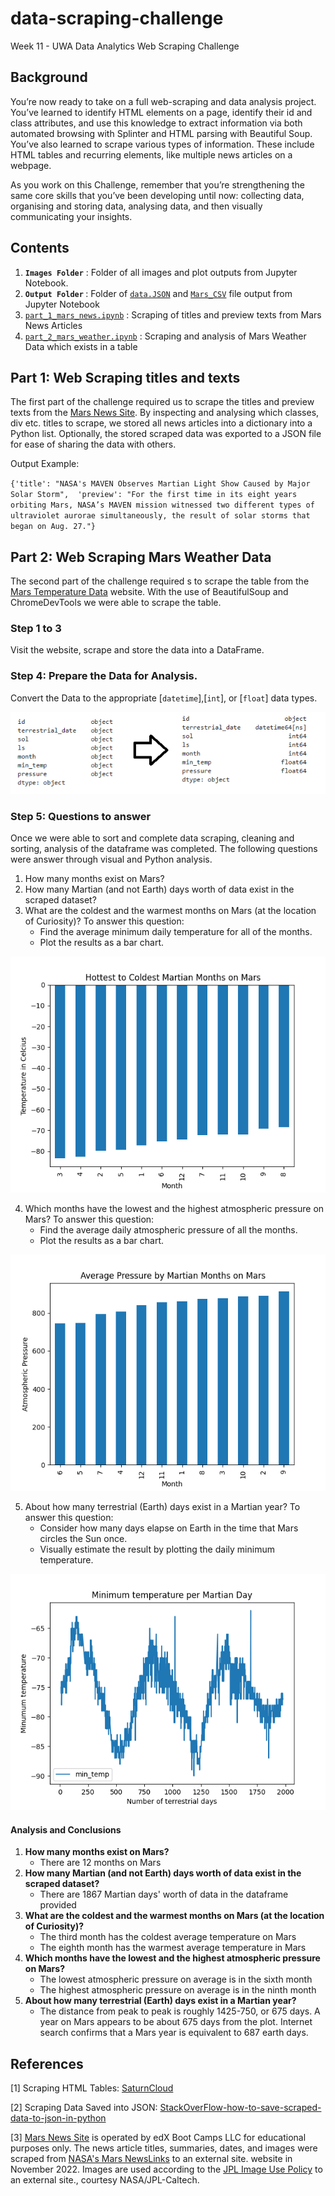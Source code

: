 # data-scraping-challenge
Week 11 - UWA Data Analytics Web Scraping Challenge 

## Background 
You’re now ready to take on a full web-scraping and data analysis project. You’ve learned to identify HTML elements on a page, identify their id and class attributes, and use this knowledge to extract information via both automated browsing with Splinter and HTML parsing with Beautiful Soup. You’ve also learned to scrape various types of information. These include HTML tables and recurring elements, like multiple news articles on a webpage.

As you work on this Challenge, remember that you’re strengthening the same core skills that you’ve been developing until now: collecting data, organising and storing data, analysing data, and then visually communicating your insights.

## Contents 
1. <b> `Images Folder`</b> : Folder of all images and plot outputs from Jupyter Notebook.
2. <b> `Output Folder` </b> : Folder of [`data.JSON`](https://github.com/jflengkong/data-scraping-challenge/blob/main/Outputs/data.json) and [`Mars_CSV`](https://github.com/jflengkong/data-scraping-challenge/blob/main/Outputs/Mars_Dataframe) file output from Jupyter Notebook
3. [`part_1_mars_news.ipynb`](https://github.com/jflengkong/data-scraping-challenge/blob/main/part_1_mars_news.ipynb) : Scraping of titles and preview texts from Mars News Articles
4. [`part_2_mars_weather.ipynb`](https://github.com/jflengkong/data-scraping-challenge/blob/main/part_2_mars_weather.ipynb) : Scraping and analysis of Mars Weather Data which exists in a table

## Part 1: Web Scraping titles and texts 
The first part of the challenge required us to scrape the titles and preview texts from the [Mars News Site](https://static.bc-edx.com/data/web/mars_news/index.html). By inspecting and analysing which classes, div etc. 
titles to scrape, we stored all news articles into a dictionary into a Python list. 
Optionally, the stored scraped data was exported to a JSON file for ease of sharing the data with others. 

Output Example:

`{'title': "NASA's MAVEN Observes Martian Light Show Caused by Major Solar Storm", 
 'preview': "For the first time in its eight years orbiting Mars, NASA’s MAVEN mission witnessed two different types of ultraviolet aurorae simultaneously, the result of solar storms that began on Aug. 27."}`

 ## Part 2: Web Scraping Mars Weather Data 
 The second part of the challenge required s to scrape the table from the [Mars Temperature Data](https://static.bc-edx.com/data/web/mars_facts/temperature.html) website. 
 With the use of BeautifulSoup and ChromeDevTools we were able to scrape the table. 
 ### Step 1 to 3 
 Visit the website, scrape and store the data into a DataFrame. 

 ### Step 4: Prepare the Data for Analysis. 
 Convert the Data to the appropriate [`datetime`],[`int`], or [`float`] data types. 
 
![Change types](https://github.com/jflengkong/data-scraping-challenge/blob/main/Images/1.%20dtypes.png)

### Step 5: Questions to answer 
Once we were able to sort and complete data scraping, cleaning and sorting, analysis of the dataframe was completed. The following questions were answer through visual and Python analysis. 
1. How many months exist on Mars?
2. How many Martian (and not Earth) days worth of data exist in the scraped dataset?
3. What are the coldest and the warmest months on Mars (at the location of Curiosity)? To answer this question:
    - Find the average minimum daily temperature for all of the months.
    - Plot the results as a bar chart.
  
![sorted_temp](https://github.com/jflengkong/data-scraping-challenge/blob/main/Images/2.sorted_temp.png)

4. Which months have the lowest and the highest atmospheric pressure on Mars? To answer this question:
    - Find the average daily atmospheric pressure of all the months.
    - Plot the results as a bar chart.
 
![sorted_pressure](https://github.com/jflengkong/data-scraping-challenge/blob/main/Images/3.sorted_pressure.png)

5. About how many terrestrial (Earth) days exist in a Martian year? To answer this question:
    - Consider how many days elapse on Earth in the time that Mars circles the Sun once.
    - Visually estimate the result by plotting the daily minimum temperature.
  
  ![martian_days](https://github.com/jflengkong/data-scraping-challenge/blob/main/Images/4.martian_day.png)
   
#### Analysis and Conclusions 
1. <b>How many months exist on Mars? </b> 
    * There are 12 months on Mars
2. <b>How many Martian (and not Earth) days worth of data exist in the scraped dataset?</b> 
    * There are 1867 Martian days' worth of data in the dataframe provided 
3. <b>What are the coldest and the warmest months on Mars (at the location of Curiosity)?  </b> 
    * The third month has the coldest average temperature on Mars
    * The eighth month has the warmest average temperature in Mars 
4. <b>Which months have the lowest and the highest atmospheric pressure on Mars? </b> 
    * The lowest atmospheric pressure on average is in the sixth month
    * The highest atmospheric pressure on average is in the ninth month 
5. <b>About how many terrestrial (Earth) days exist in a Martian year? </b> 
    * The distance from peak to peak is roughly 1425-750, or 675 days. A year on Mars appears to be about 675 days from the plot. Internet search confirms that a Mars year is equivalent to 687 earth days.
  
## References
[1] Scraping HTML Tables: [SaturnCloud](https://saturncloud.io/blog/how-to-scrape-an-html-table-with-beautiful-soup-into-pandas/) 

[2] Scraping Data Saved into JSON: [StackOverFlow-how-to-save-scraped-data-to-json-in-python](https://stackoverflow.com/questions/71940341/how-to-save-scraped-data-to-json-in-python)

[3] [Mars News Site](https://static.bc-edx.com/data/web/mars_news/index.html) is operated by edX Boot Camps LLC for educational purposes only. The news article titles, summaries, dates, and images were scraped from [NASA's Mars NewsLinks](https://mars.nasa.gov/) to an external site. website in November 2022. Images are used according to the [JPL Image Use Policy](https://www.jpl.nasa.gov/jpl-image-use-policy) to an external site., courtesy NASA/JPL-Caltech. 

